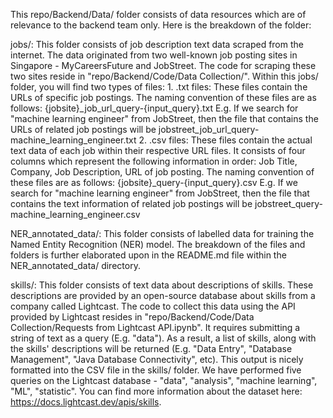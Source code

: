 This repo/Backend/Data/ folder consists of data resources which are of relevance to the backend team only. Here is the breakdown of the folder:

jobs/: This folder consists of job description text data scraped from the internet. The data originated from two well-known job posting sites in Singapore - MyCareersFuture and JobStreet. The code for scraping these two sites reside in "repo/Backend/Code/Data Collection/". Within this jobs/ folder, you will find two types of files:
	1. .txt files: These files contain the URLs of specific job postings. The naming convention of these files are as follows:
		{jobsite}_job_url_query-{input_query}.txt
		E.g. If we search for "machine learning engineer" from JobStreet, then the file that contains the URLs of related job postings will be jobstreet_job_url_query-machine_learning_engineer.txt
	2. .csv files: These files contain the actual text data of each job within their respective URL files. It consists of four columns which represent the following information in order: Job Title, Company, Job Description, URL of job posting. The naming convention of these files are as follows:
		{jobsite}_query-{input_query}.csv
		E.g. If we search for "machine learning engineer" from JobStreet, then the file that contains the text information of related job postings will be jobstreet_query-machine_learning_engineer.csv

NER_annotated_data/: This folder consists of labelled data for training the Named Entity Recognition (NER) model. The breakdown of the files and folders is further elaborated upon in the README.md file within the NER_annotated_data/ directory.

skills/: This folder consists of text data about descriptions of skills. These descriptions are provided by an open-source database about skills from a company called Lightcast. The code to collect this data using the API provided by Lightcast resides in "repo/Backend/Code/Data Collection/Requests from Lightcast API.ipynb". It requires submitting a string of text as a query (E.g. "data"). As a result, a list of skills, along with the skills' descriptions will be returned (E.g. "Data Entry", "Database Management", "Java Database Connectivity", etc). This output is nicely formatted into the CSV file in the skills/ folder. We have performed five queries on the Lightcast database - "data", "analysis", "machine learning", "ML", "statistic". 
You can find more information about the dataset here: https://docs.lightcast.dev/apis/skills. 
